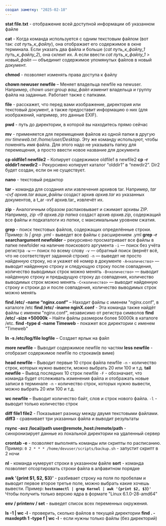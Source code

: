 ```yaml
---
создал заметку: "2025-02-18"
---
```

**stat file.txt** - отображение всей доступной информации об указанном файле

**cat** - Когда команда используется с одним текстовым файлом (вот так: _cat путь_к_файлу_), она отображает его содержимое в окне терминала. Если указать два файла и больше (_cat путь_к_файлу_1 путь_к_файлу_2_), она склеит их. А если ввести _cat путь_к_файлу_1 > новый_файл —_ объединит содержимое упомянутых файлов в новый документ.

**chmod** - позволяет изменять права доступа к файлу

**chown newuser newfile** – Меняет владельца newfile на newuser. Например, _chown user:group ваш_файл_ изменит владельца и группу файла на заданные. Работает также с папками.

**file** - расскажет, что перед вами изображение, директория или текстовый документ, а также предоставит информацию о них (для изображений, например, это данные EXIF).

**pwd** - путь до директории, в которой вы находитесь прямо сейчас

**mv** - применяется для перемещения файлов из одной папки в другую *mv timeweb.txt /home/user/Desktop*. Эту же команду используют, чтобы поменять имя файла. Для этого надо не указывать папку для перемещения, а просто ввести новое название для документа

**cp oldfile1 newfile2** – Копирует содержимое oldfile1 в newfile2
**cp -r olddir1 newdir2** – Рекурсивно копирует каталог “olddir1” в “newdir2”. Dir2 будет создан, если он не существует.

**nano** - текстовый редактор

**tar** - команда для создания или извлечения архивов tar. Например, _tar ‑cvf архив.tar ваши_файлы_ создаст архив _архив.tar_ из указанных документов, а t_ar ‑xvf архив.tar_ извлечёт их.

**zip** - Аналогичным образом распаковывает и сжимает архивы ZIP. Например, _zip ‑r9 архив.zip папка_ создаст архив _архив.zip_, содержащий все файлы и подкаталоги из _папки_, с максимальным уровнем сжатия.

**grep** - поиск текстовых файлов, содержащих определённые строки. Пример: *ls | grep .yml* - выведет все файлы с расширением .yml
**grep -r searchargument newfolder** – рекурсивно просматривает все файлы в папке newfolder на наличие поискового аргумента
`-i` — поиск без учёта регистра
`-w` — поиск по всему слову
`-v` — обратный поиск (вернёт всё, что не соответствует заданной строке)
`-n` — выведет не просто найденную строку, но и укажет её номер в документе
`-A<количество>` — выводит найденную строку и следующую строку после совпадения, количество выводимых строк можно менять
`-B<количество>` — выводит найденную строку и предыдущую строку до совпадения, количество выводимых строк можно менять
`-C<количество>` — выводит найденную строку и строки до и после совпадения, количество выводимых строк можно менять

**find /etc/ -name “nginx.conf”** – Находит файлы с именем "nginx.conf", в каталоге /etc
**find /etc/ -iname nginX.conf** - Эта команда также найдёт файлы с именем "nginx.conf", независимо от регистра символов
**find /etc/ -size +50000k** – Найти файлы размером более 50000k в каталоге /etc.
**find -type d -name Timeweb** - покажет все директории с именем "Timeweb"

**ln -s /etc/log/file logfile** – Создает ярлык на файл

**more newfile** – Выводит содержимое newfile по частям
**less newfile** - отобразит содержимое newfile по строкам(в виме) 

**head newfile** – Выводит первые 10 строк файла newfile
`-n` - количество строк, которых нужно вывести, можно выбрать 20 или 100 и т.д.
**tail newfile** – Вывод последних 10 строк newfile
`-F` - обозначает, что команда будет отслеживать изменения файла и отображать новые записи в терминале
`-n` - количество строк, которых нужно вывести, можно выбрать 20 или 100 и т.д.

**wc newfile** – Выводит количество байт, слов и строк нового файла.
`-l` - выводит только количество строк

**diff file1 file2** - Показывает разницу между двумя текстовыми файлами. 
**diff3** - сравнивает три указанных файла и выводит результаты

**rsync -avz /local/path user@remote_host:/remote/path** - синхронизирует данные из локальной директории на удаленный сервер

**crontab -e** - позволяет выполнять команды или скрипты по расписанию. 
	Пример: `0 2 * * * /home/devuser/scripts/backup.sh` - запустит скрипт в 2 ночи

**nl** - команда нумерует строки в указанном файле
**sort** - команда позволяет отсортировать строки файла в алфавитном порядке

**awk '{print $1, $2, $3}'** - разбивает строку на поля по пробелам и выводит первое второе третье поле, можно выбрать какие хочешь вывести. 
Пример: **`hostnamectl | grep Kernel | awk '{print $2, $3}'`** Чтобы получить только версию ядра в формате "Linux 6.1.0-28-amd64"

**env / printenv / set** - выведет список всех переменных окружения.

**ls -1 | wc -l** - проверить, сколько файлов в текущей директории
**find . -maxdepth 1 -type f | wc -l** - если нужны только файлы (без директорий)

